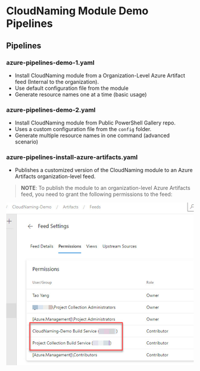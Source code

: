 # CloudNaming Module Demo Pipelines

## Pipelines

### azure-pipelines-demo-1.yaml

* Install CloudNaming module from a Organization-Level Azure Artifact feed (Internal to the organization).
* Use default configuration file from the module
* Generate resource names one at a time (basic usage)

### azure-pipelines-demo-2.yaml

* Install CloudNaming module from Public PowerShell Gallery repo.
* Uses a custom configuration file from the `config` folder.
* Generate multiple resource names in one command (advanced scenario)

### azure-pipelines-install-azure-artifacts.yaml

* Publishes a customized version of the CloudNaming module to an Azure Artifacts organization-level feed.

> **NOTE**: To publish the module to an organization-level Azure Artifacts feed, you need to grant the following permissions to the feed:

![1](../../images/azure_artifacts_permissions.jpg)